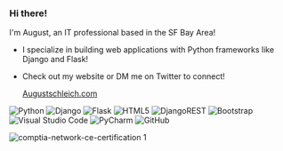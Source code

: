 ### Hi there!

I'm August, an IT professional based in the SF Bay Area! 

- I specialize in building web applications with Python frameworks like Django and Flask!

- Check out my website or DM me on Twitter to connect!
 
     [Augustschleich.com](https://www.augustschleich.com/)

<!-- [August's GitHub stats](https://github-readme-stats.vercel.app/api?username=August-Schleich&show_icons=true&theme=tokyonight)](https://github.com/August-Schleich) -->

![Python](https://img.shields.io/badge/python-3670A0?style=for-the-badge&logo=python&logoColor=ffdd54)
![Django](https://img.shields.io/badge/django-%23092E20.svg?style=for-the-badge&logo=django&logoColor=white)
![Flask](https://img.shields.io/badge/flask-%23000.svg?style=for-the-badge&logo=flask&logoColor=white)
![HTML5](https://img.shields.io/badge/html5-%23E34F26.svg?style=for-the-badge&logo=html5&logoColor=white)
![DjangoREST](https://img.shields.io/badge/DJANGO-REST-ff1709?style=for-the-badge&logo=django&logoColor=white&color=ff1709&labelColor=gray)
![Bootstrap](https://img.shields.io/badge/bootstrap-%23563D7C.svg?style=for-the-badge&logo=bootstrap&logoColor=white)
![Visual Studio Code](https://img.shields.io/badge/Visual%20Studio%20Code-0078d7.svg?style=for-the-badge&logo=visual-studio-code&logoColor=white)
![PyCharm](https://img.shields.io/badge/pycharm-143?style=for-the-badge&logo=pycharm&logoColor=black&color=black&labelColor=green)
![GitHub](https://img.shields.io/badge/github-%23121011.svg?style=for-the-badge&logo=github&logoColor=white)

![comptia-network-ce-certification 1](https://github.com/user-attachments/assets/ca3805ac-dbc5-482d-9095-38dfbfb33529)




